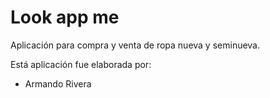 # Look app me

Aplicación para compra y venta de ropa nueva y seminueva.

Está aplicación fue elaborada por:

- Armando Rivera
